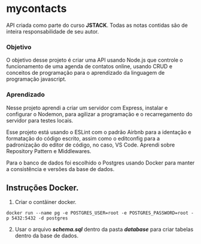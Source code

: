 # mycontacts

API criada como parte do curso **JSTACK**.
Todas as notas contidas são de inteira responsabilidade de seu autor.

### Objetivo

  O objetivo desse projeto é criar uma API usando Node.js que controle o funcionamento
  de uma agenda de contatos online, usando CRUD e conceitos de programação para
  o aprendizado da linguagem de programação javascript.

### Aprendizado

  Nesse projeto aprendi a criar um servidor com Express, instalar e configurar o
  Nodemon, para agilizar a programação e o recarregamento do servidor para testes locais.

  Esse projeto está usando o ESLint com o padrão Airbnb para a identação e
  formatação do código escrito, assim como o editconfig para a padronização do
  editor de código, no caso, VS Code.
  Aprendi sobre Repository Pattern e Middlewares.

  Para o banco de dados foi escolhido o Postgres usando Docker para manter a
  consistência e versões da base de dados.

## Instruções Docker.

  1) Criar o contâiner docker.

    docker run --name pg -e POSTGRES_USER=root -e POSTGRES_PASSWORD=root -p 5432:5432 -d postgres

  2) Usar o arquivo ***schema.sql*** dentro da pasta ___database___ para criar
    tabelas dentro da base de dados.
